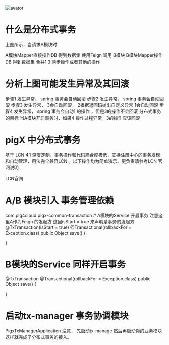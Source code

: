 ![avator](http://pic.pig4cloud.com/20190225214212_dY5trk_%E4%BA%8B%E5%8A%A1.jpeg)
# 什么是分布式事务
上图所示，当请求A模块时

A模块Mapper直接操作DB 得到数据集
使用Feign 调用 B模块
B模块Mapper操作DB 得到数据集
合并1.3 两步操作或者其他的操作
# 分析上图可能发生异常及其回滚
步骤1 发生异常， spring 事务会自动回滚
步骤2 发生异常， spring 事务会自动回滚
步骤3 发生异常， 3会自动回滚， 2根据返回码抛出自定义异常 1会自动回滚
步骤4 发生异常， spring 事务会自动1 的操作 ，但是3的操作不会回滚
分布式事务的目标 当A模块开启事务时，如果4 操作过程异常，3的操作应该回滚

# pigX 中分布式事务
基于 LCN 4.1 深度定制，事务操作和代码耦合度极低，支持注册中心的事务发现和自动管理，用法完全兼容LCN 。以下操作均为简单演示、更负责请参考LCN 官网说明

LCN官网
# A/B 模块引入 事务管理依赖
<!--工具类核心包-->
<dependency>
	<groupId>com.pig4cloud</groupId>
	<artifactId>pigx-common-transaction</artifactId>
</dependency>
# A模块的Service 开启事务
注意这里A作为Feign 的发起方 这里isStart = true 来声明是事务的发起方
@TxTransaction(isStart = true)
@Transactional(rollbackFor = Exception.class)
public Object save() {

}
# B模块的Service 同样开启事务
@TxTransaction
@Transactional(rollbackFor = Exception.class)
public Object save() {

}
# 启动tx-manager 事务协调模块
PigxTxManagerApplication
注意， 先启动tx-manage 然后再启动你的业务模块
这样就完成了分布式事务的接入。